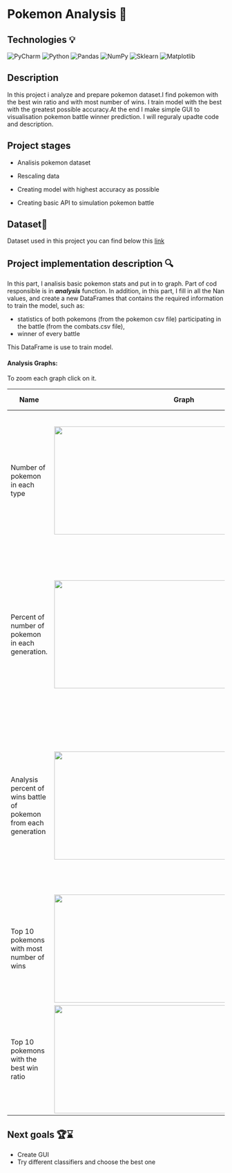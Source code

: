# Pokemon Analysis 🐲

## Technologies 💡
![PyCharm](https://img.shields.io/badge/pycharm-143?style=for-the-badge&logo=pycharm&logoColor=black&color=black&labelColor=green)
![Python](https://img.shields.io/badge/python-3670A0?style=for-the-badge&logo=python&logoColor=ffdd54)
![Pandas](https://img.shields.io/badge/pandas-%23150458.svg?style=for-the-badge&logo=pandas&logoColor=white)
![NumPy](https://img.shields.io/badge/numpy-%23013243.svg?style=for-the-badge&logo=numpy&logoColor=white)
![Sklearn](https://img.shields.io/badge/scikit--learn-%23F7931E.svg?style=for-the-badge&logo=scikit-learn&logoColor=white)
![Matplotlib](https://img.shields.io/badge/Matplotlib-%23ffffff.svg?style=for-the-badge&logo=Matplotlib&logoColor=black)

## Description 
In this project i analyze and prepare pokemon dataset.I find pokemon with the best win ratio and with most number of wins.
I train model with the best with the greatest possible accuracy.At the end I make simple GUI to visualisation pokemon battle winner prediction.
I will reguraly upadte code and description. 

## Project stages

* Analisis pokemon dataset 

* Rescaling data

* Creating model with highest accuracy as possible

* Creating basic API to simulation pokemon battle

## Dataset📁
Dataset used in this project you can find below this [link](https://www.kaggle.com/datasets/terminus7/pokemon-challenge)

## Project implementation description 🔍
In this part, I analisis basic pokemon stats and put in to graph. Part of cod responsible is in ***analysis*** function. 
In addition, in this part, I fill in all the Nan values, and create a new DataFrames that contains the required information to train the model, such as:

* statistics of both pokemons (from the pokemon csv file) participating in the battle (from the combats.csv file),
* winner of every battle

This DataFrame is use to train model. 

#### Analysis Graphs:

To zoom each graph click on it.

| Name| Graph | Short Description |
| -- | ------------- | ------------- |
| Number of pokemon in each type|<img src="https://user-images.githubusercontent.com/122997699/216782334-e50775c8-0c3f-4a5b-af42-a24ce95c1184.png" width="600" height="250">| Bar chart showing number of pokemon in each type.There are the most water-type and normal-type Pokemon, and the least flying-type.  |
|Percent of number of pokemon in each generation.| <img src="https://user-images.githubusercontent.com/122997699/216782333-613f6a6a-d782-4b54-9f63-15ce4e5e73c4.png" width="600" height="250">|A pie chart showing how much of the Pokemon set are Pokemon from a each generation.  The fewest Pokemon come from the sixth generation. The number of Pokemon from other generations is similar.|
|Analysis percent of wins battle of pokemon from each generation| <img src="https://user-images.githubusercontent.com/122997699/216782337-903efa19-b692-46f4-adf1-ce39fd7fa274.png" width="450" height="250">|Bar graph, showing percent of wins to pokemon from each generations. According to the chart in second and third generation pokemons are the weakest. The most powerful pokemons are in fourth generation.|
|Top 10 pokemons with most number of wins|<img src="https://user-images.githubusercontent.com/122997699/216782341-8a87e229-0719-4a7b-a7c0-a2b4701ef3b6.png" width="450" height="250">|This graph showing ten pokemon with the most wins. |
|Top 10 pokemons with the best win ratio|<img src="https://user-images.githubusercontent.com/122997699/216782343-806d6b73-11da-4636-b1e3-d68e6ee8b09c.png" width="450" height="250">| This graph showing ten pokemon with the best win ratio|

  
## Next goals 🏆⌛
* Create GUI
* Try different classifiers and choose the best one
